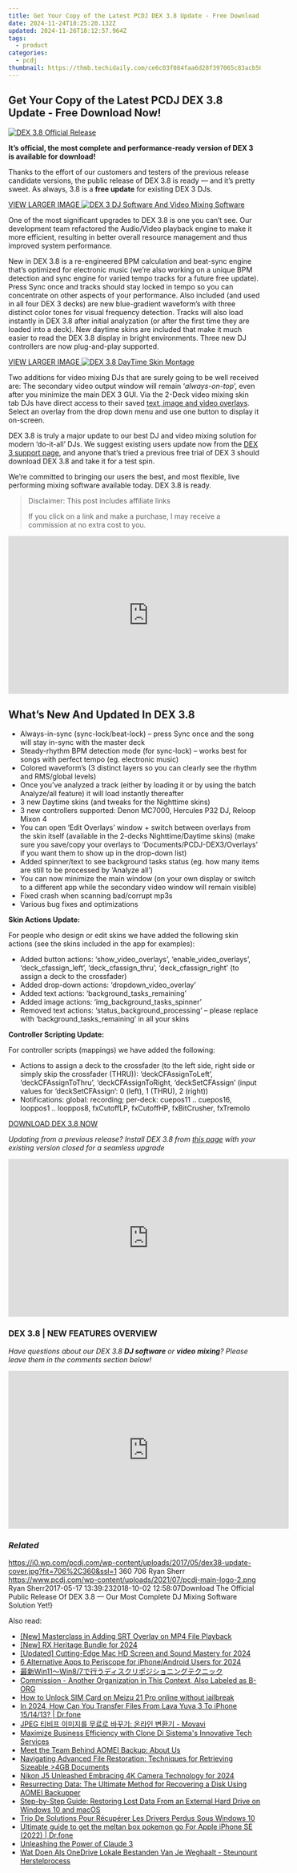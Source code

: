 ```yaml
---
title: Get Your Copy of the Latest PCDJ DEX 3.8 Update - Free Download Now!
date: 2024-11-24T18:25:20.132Z
updated: 2024-11-26T18:12:57.964Z
tags:
  - product
categories:
  - pcdj
thumbnail: https://thmb.techidaily.com/ce6c03f084faa6d28f397065c83acb50be7be1ae3bde8fc728fb219e33b59c83.jpeg
---
```


## Get Your Copy of the Latest PCDJ DEX 3.8 Update - Free Download Now!

[![DEX 3.8 Official Release](https://i0.wp.com/pcdj.com/wp-content/uploads/2017/05/dex38-update-cover.jpg?resize=706%2C321&ssl=1)](https://i0.wp.com/pcdj.com/wp-content/uploads/2017/05/dex38-update-cover.jpg?fit=706%2C360&ssl=1 "DEX 3.8 Official Release")

**It’s official, the most complete and performance-ready version of DEX 3 is available for download!** 

Thanks to the effort of our customers and testers of the previous release candidate versions, the public release of DEX 3.8 is ready — and it’s pretty sweet. As always, 3.8 is a **free update** for existing DEX 3 DJs.

[VIEW LARGER IMAGE ![DEX 3 DJ Software And Video Mixing Software](https://i0.wp.com/pcdj.com/wp-content/uploads/2014/08/dex38-skin.gif?fit=300%2C169&ssl=1 "DEX 3 DJ Software And Video Mixing Software")](https://i0.wp.com/pcdj.com/wp-content/uploads/2014/08/dex38-skin.gif?fit=1030%2C579&ssl=1)

One of the most significant upgrades to DEX 3.8 is one you can’t see. Our development team refactored the Audio/Video playback engine to make it more efficient, resulting in better overall resource management and thus improved system performance.

New in DEX 3.8 is a re-engineered BPM calculation and beat-sync engine that’s optimized for electronic music (we’re also working on a unique BPM detection and sync engine for varied tempo tracks for a future free update). Press Sync once and tracks should stay locked in tempo so you can concentrate on other aspects of your performance. Also included (and used in all four DEX 3 decks) are new blue-gradient waveform’s with three distinct color tones for visual frequency detection. Tracks will also load instantly in DEX 3.8 after initial analyzation (or after the first time they are loaded into a deck). New daytime skins are included that make it much easier to read the DEX 3.8 display in bright environments. Three new DJ controllers are now plug-and-play supported.

[VIEW LARGER IMAGE ![DEX 3.8 DayTime Skin Montage](https://i0.wp.com/pcdj.com/wp-content/uploads/2017/05/daytimeskins-dex38.png?fit=300%2C252&ssl=1 "DEX 3.8 DayTime Skin Montage")](https://i0.wp.com/pcdj.com/wp-content/uploads/2017/05/daytimeskins-dex38.png?fit=1030%2C865&ssl=1)

Two additions for video mixing DJs that are surely going to be well received are: The secondary video output window will remain ‘_always-on-top_’, even after you minimize the main DEX 3 GUI. Via the 2-Deck video mixing skin tab DJs have direct access to their saved [text, image and video overlays](https://tools.techidaily.com/pcdj/products/). Select an overlay from the drop down menu and use one button to display it on-screen.

DEX 3.8 is truly a major update to our best DJ and video mixing solution for modern ‘do-it-all’ DJs. We suggest existing users update now from the [DEX 3 support page](https://tools.techidaily.com/pcdj/products/), and anyone that’s tried a previous free trial of DEX 3 should download DEX 3.8 and take it for a test spin.

We’re committed to bringing our users the best, and most flexible, live performing mixing software available today. DEX 3.8 is ready.

>  Disclaimer: This post includes affiliate links
>
>  If you click on a link and make a purchase, I may receive a commission at no extra cost to you.
>

<!-- affiliate ads begin -->
<iframe width="560" height="315" src="https://www.youtube.com/embed/slm2NjVPNtk?si=9ow6g1ucmf0TnT4T&autoplay=1" title="YouTube video player" frameborder="0" allow="accelerometer; autoplay; clipboard-write; encrypted-media; gyroscope; picture-in-picture; web-share" referrerpolicy="strict-origin-when-cross-origin" allowfullscreen></iframe>
<!-- affiliate ads end -->

## What’s New And Updated In DEX 3.8

* Always-in-sync (sync-lock/beat-lock) – press Sync once and the song will stay in-sync with the master deck
* Steady-rhythm BPM detection mode (for sync-lock) – works best for songs with perfect tempo (eg. electronic music)
* Colored waveform’s (3 distinct layers so you can clearly see the rhythm and RMS/global levels)
* Once you’ve analyzed a track (either by loading it or by using the batch Analyze/all feature) it will load instantly thereafter
* 3 new Daytime skins (and tweaks for the Nighttime skins)
* 3 new controllers supported: Denon MC7000, Hercules P32 DJ, Reloop Mixon 4
* You can open ‘Edit Overlays’ window + switch between overlays from the skin itself (available in the 2-decks Nighttime/Daytime skins) (make sure you save/copy your overlays to ‘Documents/PCDJ-DEX3/Overlays’ if you want them to show up in the drop-down list)
* Added spinner/text to see background tasks status (eg. how many items are still to be processed by ‘Analyze all’)
* You can now minimize the main window (on your own display or switch to a different app while the secondary video window will remain visible)
* Fixed crash when scanning bad/corrupt mp3s
* Various bug fixes and optimizations

**Skin Actions Update:**

For people who design or edit skins we have added the following skin actions (see the skins included in the app for examples):

* Added button actions: ‘show\_video\_overlays’, ‘enable\_video\_overlays’, ‘deck\_cfassign\_left’, ‘deck\_cfassign\_thru’, ‘deck\_cfassign\_right’ (to assign a deck to the crossfader)
* Added drop-down actions: ‘dropdown\_video\_overlay’
* Added text actions: ‘background\_tasks\_remaining’
* Added image actions: ‘img\_background\_tasks\_spinner’
* Removed text actions: ‘status\_background\_processing’ – please replace with ‘background\_tasks\_remaining’ in all your skins

**Controller Scripting Update:**

For controller scripts (mappings) we have added the following:

* Actions to assign a deck to the crossfader (to the left side, right side or simply skip the crossfader (THRU)): ‘deckCFAssignToLeft’, ‘deckCFAssignToThru’, ‘deckCFAssignToRight, ‘deckSetCFAssign’ (input values for ‘deckSetCFAssign’: 0 (left), 1 (THRU), 2 (right))
* Notifications: global: recording; per-deck: cuepos11 .. cuepos16, looppos1 .. looppos8, fxCutoffLP, fxCutoffHP, fxBitCrusher, fxTremolo

[DOWNLOAD DEX 3.8 NOW](https://tools.techidaily.com/pcdj/products/)

_Updating from a previous release? Install DEX 3.8 from [this page](https://tools.techidaily.com/pcdj/products/) with your existing version closed for a seamless upgrade_

<!-- affiliate ads begin -->
<iframe width="560" height="315" src="https://www.youtube.com/embed/MmTJlcwgyrQ?si=x3hba82M0tT57fj7&autoplay=1" title="YouTube video player" frameborder="0" allow="accelerometer; autoplay; clipboard-write; encrypted-media; gyroscope; picture-in-picture; web-share" referrerpolicy="strict-origin-when-cross-origin" allowfullscreen></iframe>
<!-- affiliate ads end -->

### DEX 3.8 | NEW FEATURES OVERVIEW

_Have questions about our DEX 3.8 **DJ software** or **video mixing**? Please leave them in the comments section below!_

<!-- affiliate ads begin -->
<iframe width="560" height="315" src="https://www.youtube.com/embed/LdVT_-3gESA?si=_HfjpbUEHSRKTXjt&autoplay=1" title="YouTube video player" frameborder="0" allow="accelerometer; autoplay; clipboard-write; encrypted-media; gyroscope; picture-in-picture; web-share" referrerpolicy="strict-origin-when-cross-origin" allowfullscreen></iframe>
<!-- affiliate ads end -->

### _Related_

https://i0.wp.com/pcdj.com/wp-content/uploads/2017/05/dex38-update-cover.jpg?fit=706%2C360&ssl=1 360 706 Ryan Sherr https://www.pcdj.com/wp-content/uploads/2021/07/pcdj-main-logo-2.png Ryan Sherr2017-05-17 13:39:232018-10-02 12:58:07Download The Official Public Release Of DEX 3.8 — Our Most Complete DJ Mixing Software Solution Yet!}

<ins class="adsbygoogle"
     style="display:block"
     data-ad-format="autorelaxed"
     data-ad-client="ca-pub-7571918770474297"
     data-ad-slot="1223367746"></ins>

<ins class="adsbygoogle"
     style="display:block"
     data-ad-client="ca-pub-7571918770474297"
     data-ad-slot="8358498916"
     data-ad-format="auto"
     data-full-width-responsive="true"></ins>

<span class="atpl-alsoreadstyle">Also read:</span>
<div><ul>
<li><a href="https://extra-support.techidaily.com/new-masterclass-in-adding-srt-overlay-on-mp4-file-playback/"><u>[New] Masterclass in Adding SRT Overlay on MP4 File Playback</u></a></li>
<li><a href="https://screen-mirroring-recording.techidaily.com/new-rx-heritage-bundle-for-2024/"><u>[New] RX Heritage Bundle for 2024</u></a></li>
<li><a href="https://desktop-recording.techidaily.com/updated-cutting-edge-mac-hd-screen-and-sound-mastery-for-2024/"><u>[Updated] Cutting-Edge Mac HD Screen and Sound Mastery for 2024</u></a></li>
<li><a href="https://vp-tips.techidaily.com/6-alternative-apps-to-periscope-for-iphoneandroid-users-for-2024/"><u>6 Alternative Apps to Periscope for iPhone/Android Users for 2024</u></a></li>
<li><a href="https://discover-able.techidaily.com/win11win87/"><u>最新Win11～Win8/7で行うディスクリポジショニングテクニック</u></a></li>
<li><a href="https://discover-able.techidaily.com/commission-another-organization-in-this-context-also-labeled-as-b-org/"><u>Commission - Another Organization in This Context, Also Labeled as B-ORG</u></a></li>
<li><a href="https://sim-unlock.techidaily.com/how-to-unlock-sim-card-on-meizu-21-pro-online-without-jailbreak-by-drfone-android/"><u>How to Unlock SIM Card on Meizu 21 Pro online without jailbreak</u></a></li>
<li><a href="https://android-transfer.techidaily.com/in-2024-how-can-you-transfer-files-from-lava-yuva-3-to-iphone-151413-drfone-by-drfone-transfer-from-android-transfer-from-android/"><u>In 2024, How Can You Transfer Files From Lava Yuva 3 To iPhone 15/14/13? | Dr.fone</u></a></li>
<li><a href="https://some-knowledge.techidaily.com/1726220385364-jpeg-movavi/"><u>JPEG 티비프 이미지를 무료로 바꾸기: 온라인 변환기 - Movavi</u></a></li>
<li><a href="https://discover-able.techidaily.com/maximize-business-efficiency-with-clone-di-sistemas-innovative-tech-services/"><u>Maximize Business Efficiency with Clone Di Sistema's Innovative Tech Services</u></a></li>
<li><a href="https://discover-able.techidaily.com/meet-the-team-behind-aomei-backup-about-us/"><u>Meet the Team Behind AOMEI Backup: About Us</u></a></li>
<li><a href="https://discover-able.techidaily.com/navigating-advanced-file-restoration-techniques-for-retrieving-sizeable-)4gb-documents/"><u>Navigating Advanced File Restoration: Techniques for Retrieving Sizeable >4GB Documents</u></a></li>
<li><a href="https://fox-http.techidaily.com/nikon-j5-unleashed-embracing-4k-camera-technology-for-2024/"><u>Nikon J5 Unleashed Embracing 4K Camera Technology for 2024</u></a></li>
<li><a href="https://discover-able.techidaily.com/resurrecting-data-the-ultimate-method-for-recovering-a-disk-using-aomei-backupper/"><u>Resurrecting Data: The Ultimate Method for Recovering a Disk Using AOMEI Backupper</u></a></li>
<li><a href="https://discover-able.techidaily.com/step-by-step-guide-restoring-lost-data-from-an-external-hard-drive-on-windows-10-and-macos/"><u>Step-by-Step Guide: Restoring Lost Data From an External Hard Drive on Windows 10 and macOS</u></a></li>
<li><a href="https://discover-able.techidaily.com/trio-de-solutions-pour-recuperer-les-drivers-perdus-sous-windows-10/"><u>Trio De Solutions Pour Récupérer Les Drivers Perdus Sous Windows 10</u></a></li>
<li><a href="https://ios-pokemon-go.techidaily.com/ultimate-guide-to-get-the-meltan-box-pokemon-go-for-apple-iphone-se-2022-drfone-by-drfone-virtual-ios/"><u>Ultimate guide to get the meltan box pokemon go For Apple iPhone SE (2022) | Dr.fone</u></a></li>
<li><a href="https://tech-revival.techidaily.com/unleashing-the-power-of-claude-3/"><u>Unleashing the Power of Claude 3</u></a></li>
<li><a href="https://discover-able.techidaily.com/wat-doen-als-onedrive-lokale-bestanden-van-je-weghaalt-steunpunt-herstelprocess/"><u>Wat Doen Als OneDrive Lokale Bestanden Van Je Weghaalt - Steunpunt Herstelprocess</u></a></li>
</ul></div>

